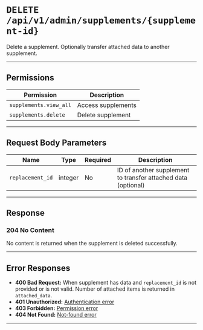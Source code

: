 # `DELETE /api/v1/admin/supplements/{supplement-id}`

Delete a supplement. Optionally transfer attached data to another supplement.


---

## Permissions
| Permission               | Description         |
|--------------------------|---------------------|
| `supplements.view_all`   | Access supplements  |
| `supplements.delete`     | Delete supplement   |

---

## Request Body Parameters
| Name             | Type    | Required | Description                                                      |
|------------------|---------|----------|------------------------------------------------------------------|
| `replacement_id` | integer | No       | ID of another supplement to transfer attached data (optional)     |

---

## Response

### 204 No Content
No content is returned when the supplement is deleted successfully.

---

## Error Responses
- **400 Bad Request:** When supplement has data and `replacement_id` is not provided or is not valid. Number of attached items is returned in `attached_data`.
- **401 Unauthorized:** [Authentication error](../../_globals/authentication-errors.md)
- **403 Forbidden:** [Permission error](../../_globals/permission-errors.md)
- **404 Not Found:** [Not-found error](../../_globals/not-found-errors.md)

---
